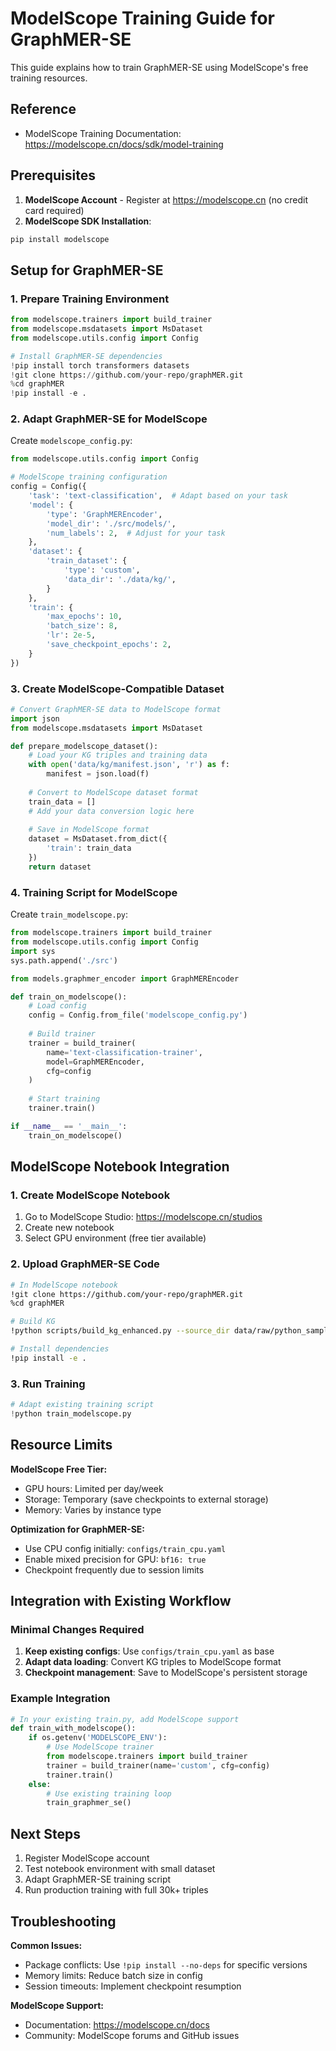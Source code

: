 # ModelScope Training Guide for GraphMER-SE

This guide explains how to train GraphMER-SE using ModelScope's free training resources.

## Reference
- ModelScope Training Documentation: https://modelscope.cn/docs/sdk/model-training

## Prerequisites

1. **ModelScope Account** - Register at https://modelscope.cn (no credit card required)
2. **ModelScope SDK Installation**:
```bash
pip install modelscope
```

## Setup for GraphMER-SE

### 1. Prepare Training Environment

```python
from modelscope.trainers import build_trainer
from modelscope.msdatasets import MsDataset
from modelscope.utils.config import Config

# Install GraphMER-SE dependencies
!pip install torch transformers datasets
!git clone https://github.com/your-repo/graphMER.git
%cd graphMER
!pip install -e .
```

### 2. Adapt GraphMER-SE for ModelScope

Create `modelscope_config.py`:

```python
from modelscope.utils.config import Config

# ModelScope training configuration
config = Config({
    'task': 'text-classification',  # Adapt based on your task
    'model': {
        'type': 'GraphMEREncoder',
        'model_dir': './src/models/',
        'num_labels': 2,  # Adjust for your task
    },
    'dataset': {
        'train_dataset': {
            'type': 'custom',
            'data_dir': './data/kg/',
        }
    },
    'train': {
        'max_epochs': 10,
        'batch_size': 8,
        'lr': 2e-5,
        'save_checkpoint_epochs': 2,
    }
})
```

### 3. Create ModelScope-Compatible Dataset

```python
# Convert GraphMER-SE data to ModelScope format
import json
from modelscope.msdatasets import MsDataset

def prepare_modelscope_dataset():
    # Load your KG triples and training data
    with open('data/kg/manifest.json', 'r') as f:
        manifest = json.load(f)
    
    # Convert to ModelScope dataset format
    train_data = []
    # Add your data conversion logic here
    
    # Save in ModelScope format
    dataset = MsDataset.from_dict({
        'train': train_data
    })
    return dataset
```

### 4. Training Script for ModelScope

Create `train_modelscope.py`:

```python
from modelscope.trainers import build_trainer
from modelscope.utils.config import Config
import sys
sys.path.append('./src')

from models.graphmer_encoder import GraphMEREncoder

def train_on_modelscope():
    # Load config
    config = Config.from_file('modelscope_config.py')
    
    # Build trainer
    trainer = build_trainer(
        name='text-classification-trainer',
        model=GraphMEREncoder,
        cfg=config
    )
    
    # Start training
    trainer.train()

if __name__ == '__main__':
    train_on_modelscope()
```

## ModelScope Notebook Integration

### 1. Create ModelScope Notebook

1. Go to ModelScope Studio: https://modelscope.cn/studios
2. Create new notebook
3. Select GPU environment (free tier available)

### 2. Upload GraphMER-SE Code

```bash
# In ModelScope notebook
!git clone https://github.com/your-repo/graphMER.git
%cd graphMER

# Build KG
!python scripts/build_kg_enhanced.py --source_dir data/raw/python_samples

# Install dependencies
!pip install -e .
```

### 3. Run Training

```python
# Adapt existing training script
!python train_modelscope.py
```

## Resource Limits

**ModelScope Free Tier:**
- GPU hours: Limited per day/week
- Storage: Temporary (save checkpoints to external storage)
- Memory: Varies by instance type

**Optimization for GraphMER-SE:**
- Use CPU config initially: `configs/train_cpu.yaml`
- Enable mixed precision for GPU: `bf16: true`
- Checkpoint frequently due to session limits

## Integration with Existing Workflow

### Minimal Changes Required

1. **Keep existing configs**: Use `configs/train_cpu.yaml` as base
2. **Adapt data loading**: Convert KG triples to ModelScope format
3. **Checkpoint management**: Save to ModelScope's persistent storage

### Example Integration

```python
# In your existing train.py, add ModelScope support
def train_with_modelscope():
    if os.getenv('MODELSCOPE_ENV'):
        # Use ModelScope trainer
        from modelscope.trainers import build_trainer
        trainer = build_trainer(name='custom', cfg=config)
        trainer.train()
    else:
        # Use existing training loop
        train_graphmer_se()
```

## Next Steps

1. Register ModelScope account
2. Test notebook environment with small dataset
3. Adapt GraphMER-SE training script
4. Run production training with full 30k+ triples

## Troubleshooting

**Common Issues:**
- Package conflicts: Use `!pip install --no-deps` for specific versions
- Memory limits: Reduce batch size in config
- Session timeouts: Implement checkpoint resumption

**ModelScope Support:**
- Documentation: https://modelscope.cn/docs
- Community: ModelScope forums and GitHub issues
